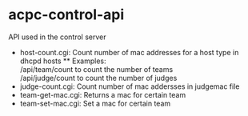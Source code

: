 # acpc-control-api
API used in the control server
* host-count.cgi: Count number of mac addresses for a host type in dhcpd hosts
** Examples:<br>
 /api/team/count to count the number of teams<br>
 /api/judge/count to count the number of judges<br>
* judge-count.cgi: Count number of mac addersses in judgemac file
* team-get-mac.cgi: Returns a mac for certain team
* team-set-mac.cgi: Set a mac for certain team
